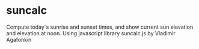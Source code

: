 # suncalc
Compute today´s sunrise and sunset times, and show current sun elevation and elevation at noon.
Using javascript library suncalc.js by Vladimir Agafonkin
